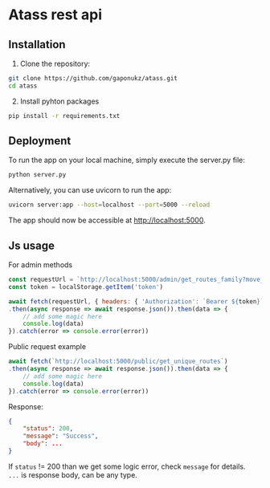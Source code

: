 # Atass rest api

## Installation

1. Clone the repository:

```sh
git clone https://github.com/gaponukz/atass.git
cd atass
```

2. Install pyhton packages
```sh
pip install -r requirements.txt
```

## Deployment
To run the app on your local machine, simply execute the server.py file:
```sh
python server.py
```
Alternatively, you can use uvicorn to run the app:
```sh
uvicorn server:app --host=localhost --port=5000 --reload
```

The app should now be accessible at [http://localhost:5000](http://localhost:5000).

## Js usage

For admin methods
```js
const requestUrl = `http://localhost:5000/admin/get_routes_family?move_from_city=Kiyv&move_to_city=Warsaw`
const token = localStorage.getItem('token')

await fetch(requestUrl, { headers: { 'Authorization': `Bearer ${token}` }} )
.then(async response => await response.json()).then(data => {
    // add some magic here
    console.log(data)
}).catch(error => console.error(error))
```

Public request example
```js
await fetch(`http://localhost:5000/public/get_unique_routes`)
.then(async response => await response.json()).then(data => {
    // add some magic here
    console.log(data)
}).catch(error => console.error(error))
```
Response:
```json
{
    "status": 200,
    "message": "Success",
    "body": ...
}
```
If `status` != 200 than we get some logic error, check `message` for details. <br>
`...` is response body, can be any type.
